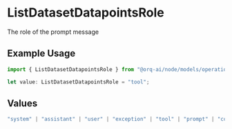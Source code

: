 # ListDatasetDatapointsRole

The role of the prompt message

## Example Usage

```typescript
import { ListDatasetDatapointsRole } from "@orq-ai/node/models/operations";

let value: ListDatasetDatapointsRole = "tool";
```

## Values

```typescript
"system" | "assistant" | "user" | "exception" | "tool" | "prompt" | "correction" | "expected_output"
```